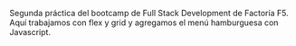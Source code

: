 Segunda práctica del bootcamp de Full Stack Development de Factoría F5.
Aquí trabajamos con flex y grid y agregamos el menú hamburguesa con Javascript.
